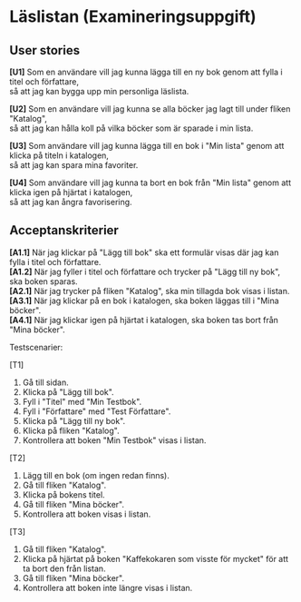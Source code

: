 # Läslistan (Examineringsuppgift)

## User stories

**[U1]** Som en användare vill jag kunna lägga till en ny bok genom att fylla i titel och författare,  
så att jag kan bygga upp min personliga läslista.

**[U2]** Som en användare vill jag kunna se alla böcker jag lagt till under fliken "Katalog",  
så att jag kan hålla koll på vilka böcker som är sparade i min lista.

**[U3]** Som användare vill jag kunna lägga till en bok i "Min lista" genom att klicka på titeln i katalogen,  
så att jag kan spara mina favoriter.

**[U4]** Som användare vill jag kunna ta bort en bok från "Min lista" genom att klicka igen på hjärtat i katalogen,  
så att jag kan ångra favorisering.

## Acceptanskriterier

**[A1.1]** När jag klickar på "Lägg till bok" ska ett formulär visas där jag kan fylla i titel och författare.  
**[A1.2]** När jag fyller i titel och författare och trycker på "Lägg till ny bok", ska boken sparas.  
**[A2.1]** När jag trycker på fliken "Katalog", ska min tillagda bok visas i listan.  
**[A3.1]** När jag klickar på en bok i katalogen, ska boken läggas till i "Mina böcker".  
**[A4.1]** När jag klickar igen på hjärtat i katalogen, ska boken tas bort från "Mina böcker".

Testscenarier:

[T1]
1. Gå till sidan.
2. Klicka på "Lägg till bok".
3. Fyll i "Titel" med "Min Testbok".
4. Fyll i "Författare" med "Test Författare".
5. Klicka på "Lägg till ny bok".
6. Klicka på fliken "Katalog".
7. Kontrollera att boken "Min Testbok" visas i listan.

[T2]
1. Lägg till en bok (om ingen redan finns).
2. Gå till fliken "Katalog".
3. Klicka på bokens titel.
4. Gå till fliken "Mina böcker".
5. Kontrollera att boken visas i listan.

[T3]
1. Gå till fliken "Katalog".
2. Klicka på hjärtat på boken "Kaffekokaren som visste för mycket" för att ta bort den från listan.
3. Gå till fliken "Mina böcker".
4. Kontrollera att boken inte längre visas i listan.
